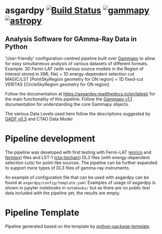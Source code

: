 # asgardpy [![Build Status](https://github.com/chaimain/asgardpy/actions/workflows/main.yml/badge.svg?branch=main)](https://github.com/chaimain/asgardpy/actions?query=branch%3Amain) [![gammapy](https://img.shields.io/badge/powered%20by-gammapy-orange.svg?style=flat)](https://www.gammapy.org/) [![astropy](http://img.shields.io/badge/powered%20by-AstroPy-orange.svg?style=flat)](https://www.astropy.org/)
## Analysis Software for GAmma-Ray Data in Python

'User-friendly' configuration-centred pipeline built over [Gammapy](https://github.com/gammapy/gammapy) to allow for easy simultaneous analysis of various datasets of different formats.
Example: 3D Fermi-LAT (with various source models in the Region of Interest stored in XML file) + 1D energy-dependent selection cut MAGIC/LST [PointSkyRegion geometry for ON region] + 1D fixed-cut VERITAS [CircleSkyRegion geometry for ON region].

Follow the documentation at https://asgardpy.readthedocs.io/en/latest/ for the main functionality of this pipeline.
Follow the [Gammapy v1.1](https://docs.gammapy.org/1.1/) documentation for understanding the core Gammapy objects.

The various Data Levels	used here follow the descriptions suggested by [GADF v0.3](https://gamma-astro-data-formats.readthedocs.io/en/latest/) and CTAO Data Model

# Pipeline development

The pipeline was developed with first testing with Fermi-LAT ([enrico](https://enrico.readthedocs.io/en/latest/) and [fermipy](https://fermipy.readthedocs.io/en/latest/)) files and LST-1 ([cta-lstchain](https://cta-observatory.github.io/cta-lstchain/)) DL3 files (with energy-dependent selection cuts) for point-like sources.
The pipeline can be further expanded to support more types of DL3 files of gamma-ray instruments.

An example of configuration file that can be used with asgardpy can be found at ``asgardpy/config/template.yaml``
Examples of usage of asgardpy is shown in jupyter notebooks in ``notebooks/`` but as there are no public test data included with the pipeline yet, the results are empty.

# Pipeline Template

Pipeline generated based on the template by [python-package-template](https://github.com/allenai/python-package-template).
